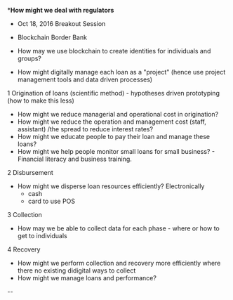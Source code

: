 *****How might we deal with regulators****

* Oct 18, 2016 Breakout Session
* Blockchain Border Bank

* How may we use blockchain to create identities for individuals and groups?
* How might digitally manage each loan as a "project" (hence use project management tools and data driven processes)

1 Origination of loans (scientific method) - hypotheses driven prototyping (how to make this less) 
- How might we reduce managerial and operational cost in origination?
- How might we reduce the operation and management cost (staff, assistant) /the spread to reduce interest rates?
- How might we educate people to pay their loan and manage these loans? 
- How might we help people monitor small loans for small business? - Financial literacy and business training. 

2 Disbursement
- How might we disperse loan resources efficiently? Electronically 
   - cash 
   - card to use POS

3 Collection
- How may we be able to collect data for each phase - where or how to get to individuals 


4 Recovery
- How might we perform collection and recovery more efficiently where there no existing didigital ways to collect
- How might we manage loans and performance? 


-- 
